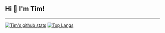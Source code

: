 ## Hi 👋 I'm Tim!

---

[![Tim's github stats](https://github-readme-stats.vercel.app/api?username=thostetler&theme=dracula&show_icons=true)](https://github.com/thostetler/github-readme-stats)
[![Top Langs](https://github-readme-stats.vercel.app/api/top-langs/?username=thostetler&layout=compact&theme=dracula&show_icons=true)](https://github.com/thostetler/github-readme-stats)
